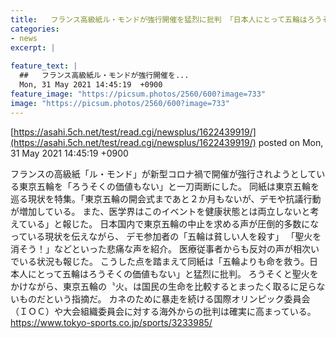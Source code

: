 ```yaml
---
title:   フランス高級紙ル・モンドが強行開催を猛烈に批判 「日本人にとって五輪はろうそくの価値もない」  
categories:
- news
excerpt: |
  
feature_text: |
  ##   フランス高級紙ル・モンドが強行開催を...
  Mon, 31 May 2021 14:45:19  +0900
feature_image: "https://picsum.photos/2560/600?image=733"
image: "https://picsum.photos/2560/600?image=733"
---
```


[https://asahi.5ch.net/test/read.cgi/newsplus/1622439919/](https://asahi.5ch.net/test/read.cgi/newsplus/1622439919/)
posted on Mon, 31 May 2021 14:45:19  +0900

<!--more-->

フランスの高級紙「ル・モンド」が新型コロナ禍で開催が強行されようとしている東京五輪を「ろうそくの価値もない」と一刀両断にした。 同紙は東京五輪を巡る現状を特集。「東京五輪の開会式まであと２か月もないが、デモや抗議行動が増加している。 また、医学界はこのイベントを健康状態とは両立しないと考えている」と報じた。 日本国内で東京五輪の中止を求める声が圧倒的多数になっている現状を伝えながら、 デモ参加者の「五輪は貧しい人を殺す」 「聖火を消そう！」などといった悲痛な声を紹介。 医療従事者からも反対の声が相次いでいる状況も報じた。 こうした点を踏まえて同紙は「五輪よりも命を救う。日本人にとって五輪はろうそくの価値もない」と猛烈に批判。 ろうそくと聖火をかけながら、東京五輪の〝火〟は国民の生命を比較するとまったく取るに足らないものだという指摘だ。 カネのために暴走を続ける国際オリンピック委員会（ＩＯＣ）や大会組織委員会に対する海外からの批判は確実に高まっている。 https://www.tokyo-sports.co.jp/sports/3233985/
